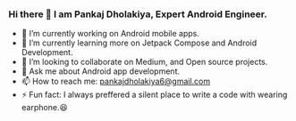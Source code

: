 ### Hi there 👋 I am Pankaj Dholakiya, Expert Android Engineer.

- 🔭 I’m currently working on Android mobile apps.
- 🌱 I’m currently learning more on Jetpack Compose and Android Development.
- 👯 I’m looking to collaborate on Medium, and Open source projects.
- 💬 Ask me about Android app development.
- 📫 How to reach me: pankajdholakiya6@gmail.com
- ⚡ Fun fact: I always preffered a silent place to write a code with wearing earphone.😆

<!--
**dholakiya-pankaj/dholakiya-pankaj** is a ✨ _special_ ✨ repository because its `README.md` (this file) appears on your GitHub profile.

Here are some ideas to get you started:

- 🔭 I’m currently working on Android mobile apps.
- 🌱 I’m currently learning more on Jetpack Compose and Android Development.
- 👯 I’m looking to collaborate on Medium, and Open source projects.
- 💬 Ask me about Android app development.
- 📫 How to reach me: pankajdholakiya6@gmail.com
- ⚡ Fun fact: I always preffered silent place to write a code with wearing earphone 😆.
-->
